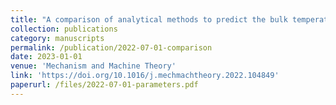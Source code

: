 ```yaml
---
title: "A comparison of analytical methods to predict the bulk temperature in polymer spur gears"
collection: publications
category: manuscripts
permalink: /publication/2022-07-01-comparison
date: 2023-01-01
venue: 'Mechanism and Machine Theory'
link: 'https://doi.org/10.1016/j.mechmachtheory.2022.104849'
paperurl: /files/2022-07-01-parameters.pdf
---
```

